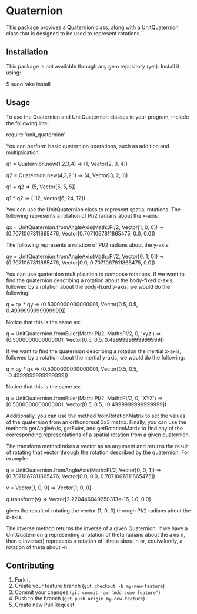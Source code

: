 # Quaternion

This package provides a Quaternion class, along with a UnitQuaternion
class that is designed to be used to represent rotations.

## Installation

This package is not available through any gem repository (yet).
Install it using:

$ sudo rake install

## Usage

To use the Quaternion and UnitQuaternion classes in your program,
include the following line:

require 'unit_quaternion'

You can perform basic quaternion operations, such as addition and multiplication:

q1 = Quaternion.new(1,2,3,4)
=> (1, Vector[2, 3, 4])

q2 = Quaternion.new(4,3,2,1)
=> (4, Vector[3, 2, 1])

q1 + q2
=> (5, Vector[5, 5, 5])

q1 * q2
=> (-12, Vector[6, 24, 12])

You can use the UnitQuaternion class to represent spatial rotations.
The following represents a rotation of PI/2 radians about the x-axis:

qx = UnitQuaternion.fromAngleAxis(Math::PI/2, Vector[1, 0, 0])
=> (0.7071067811865476, Vector[0.7071067811865475, 0.0, 0.0])

The following represents a rotation of PI/2 radians about the y-axis:

qy = UnitQuaternion.fromAngleAxis(Math::PI/2, Vector[0, 1, 0])
=> (0.7071067811865476, Vector[0.0, 0.7071067811865475, 0.0])

You can use quaternion multiplication to compose rotations.  If we
want to find the quaternion describing a rotation about the body-fixed
x-axis, followed by a rotation about the body-fixed y-axis, we would
do the following:

q = qx * qy
=> (0.5000000000000001, Vector[0.5, 0.5, 0.4999999999999999])

Notice that this is the same as:

q = UnitQuaternion.fromEuler(Math::PI/2, Math::PI/2, 0, 'xyz')
=> (0.5000000000000001, Vector[0.5, 0.5, 0.4999999999999999])

If we want to find the quaternion describing a rotation the inertial
x-axis, followed by a rotation about the inertial y-axis, we would do
the following:

q = qy * qx
=> (0.5000000000000001, Vector[0.5, 0.5, -0.4999999999999999])

Notice that this is the same as:

q = UnitQuaternion.fromEuler(Math::PI/2, Math::PI/2, 0, 'XYZ')
=> (0.5000000000000001, Vector[0.5, 0.5, -0.4999999999999999])

Additionally, you can use the method fromRotationMatrix to set the
values of the quaternion from an orthonormal 3x3 matrix.  Finally, you
can use the methods getAngleAxis, getEuler, and getRotationMatrix to
find any of the corresponding representations of a spatial rotation
from a given quaternion.

The transform method takes a vector as an argument and returns the
result of rotating that vector through the rotation described by the
quaternion.  For example:

q = UnitQuaternion.fromAngleAxis(Math::PI/2, Vector[0, 0, 1])
=> (0.7071067811865476, Vector[0.0, 0.0, 0.7071067811865475])

v = Vector[1, 0, 0]
=> Vector[1, 0, 0]

q.transform(v)
=> Vector[2.220446049250313e-16, 1.0, 0.0]

gives the result of rotating the vector (1, 0, 0) through PI/2 radians
about the z-axis.

The inverse method returns the inverse of a given Quaternion.  If we
have a UnitQuaternion q representing a rotation of theta radians about
the axis n, then q.inverse() represents a rotation of -theta about n
or, equivalently, a rotation of theta about -n.

## Contributing

1. Fork it
2. Create your feature branch (`git checkout -b my-new-feature`)
3. Commit your changes (`git commit -am 'Add some feature'`)
4. Push to the branch (`git push origin my-new-feature`)
5. Create new Pull Request
